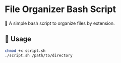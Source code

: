 # File Organizer Bash Script  
📂 A simple bash script to organize files by extension.  

## 🚀 Usage  
```bash
chmod +x script.sh  
./script.sh /path/to/directory
